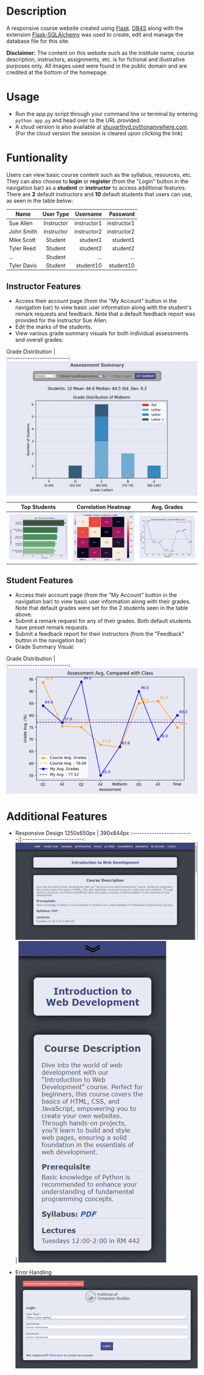 # Description
A responsive course website created using [Flask](https://flask.palletsprojects.com/en/3.0.x/). [DB4S](https://sqlitebrowser.org/) along with the extension [Flask-SQLAlchemy](https://flask-sqlalchemy.palletsprojects.com/en/3.1.x/) was used to create, edit and manage the database file for this site.

**Disclaimer:** The content on this website such as the institute name, course description, instructors, assignments, etc. is for fictional and illustrative purposes only. All images used were found in the public domain and are credited at the bottom of the homepage.

# Usage
* Run the app.py script through your command line or terminal by entering `python app.py` and head over to the URL provided.
* A cloud version is also available at [shuvarthyd.pythonanywhere.com](https://shuvarthyd.pythonanywhere.com/). (For the cloud version the session is cleared upon clicking the link)

# Funtionality
Users can view basic course content such as the syllabus, resources, etc. They can also choose to **login** or **register** (from the "Login" button in the navigation bar) as a **student** or **instructor** to access additional features. There are **2** default instructors and **10** default students that users can use, as seen in the table below:

| Name          | User Type     | Username  | Password |
| ------------- |:-------------:| ---------:| --------:|
| Sue Allen     | Instructor    | instructor1 | instructor1 |
| John Smith    | Instructor    | instructor2 | instructor2 |
| Mike Scott    | Student       | student1    | student1    |
| Tyler Reed    | Student       | student2    | student2    |
| ...   | Student       | ...    | ...    |
| Tyler Davis    | Student       | student10    | student10    |

## Instructor Features
   - Access their account page (from the "My Account" button in the navigation bar) to view basic user information along with the student's remark requests and feedback. Note that 
     a default feedback report was provided for the instructor Sue Allen.
   - Edit the marks of the students.
   - View various grade summary visuals for both individual assessments and overall grades:
  
   Grade Distribution                 |  
   :-------------------------:
   ![img](static/img/Instructor_Vis1.png)  
     
   Top Students              |  Correlation Heatmap   |  Avg. Grades
   :-------------------------:|:-------------------------:|:-------------------------:
   ![img](static/img/Instructor_Vis2.png)  |  ![img](static/img/Instructor_Vis3.png)   |  ![img](static/img/Instructor_Vis4.png)

## Student Features
   - Access their account page (from the "My Account" button in the navigation bar) to view basic user information along with their grades. Note that default grades were set for the 2 students seen in the table above.
   - Submit a remark request for any of their grades. Both default students have preset remark requests.
   - Submit a feedback report for their instructors (from the "Feedback" button in the navigation bar)
   - Grade Summary Visual:

   Grade Distribution                 |  
   :-------------------------:
   ![img](static/img/Student_Vis1.png)  

# Additional Features
* Responsive Design
   1250x650px                 |  390x844px
   :-------------------------:|:-------------------------:
   ![img](static/img/1250x650.png)  |  ![img](static/img/390x844.png)

* Error Handling
![img](static/img/Error.png)

